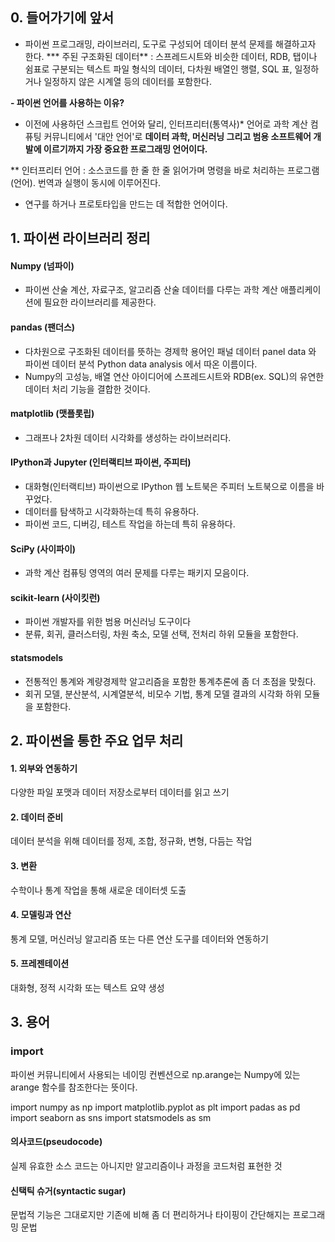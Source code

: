 ## 0. 들어가기에 앞서 
 - 파이썬 프로그래밍, 라이브러리, 도구로 구성되어 데이터 분석 문제를 해결하고자 한다.
 *** 주된 구조화된 데이터** : 스프레드시트와 비슷한 데이터, RDB, 탭이나 쉼표로 구분되는 텍스트 파일 형식의 데이터, 다차원 배열인 행렬, SQL 표, 일정하거나 일정하지 않은 시계열 등의 데이터를 포함한다.

 **- 파이썬 언어를 사용하는 이유?**
   - 이전에 사용하던 스크립트 언어와 달리, 인터프리터(통역사)* 언어로 과학 계산 컴퓨팅 커뮤니티에서 '대안 언어'로 **데이터 과학, 머신러닝 그리고 범용 소프트웨어 개발에 이르기까지 가장 중요한 프로그래밍 언어이다.** 

** 인터프리터 언어 : 소스코드를 한 줄 한 줄 읽어가며 명령을 바로 처리하는 프로그램(언어). 번역과 실행이 동시에 이루어진다.
   
  - 연구를 하거나 프로토타입을 만드는 데 적합한 언어이다. 


## 1. 파이썬 라이브러리 정리

#### Numpy (넘파이)
 - 파이썬 산술 계산, 자료구조, 알고리즘 산술 데이터를 다루는 과학 계산 애플리케이션에 필요한 라이브러리를 제공한다. 


#### pandas (팬더스)
 - 다차원으로 구조화된 데이터를 뜻하는 경제학 용어인 패널 데이터 panel data 와 파이썬 데이터 분석 Python data analysis 에서 따온 이름이다. 
 - Numpy의 고성능, 배열 연산 아이디어에 스프레드시트와 RDB(ex. SQL)의 유연한 데이터 처리 기능을 결합한 것이다. 


#### matplotlib (맷플롯립)
 - 그래프나 2차원 데이터 시각화를 생성하는 라이브러리다.


#### IPython과 Jupyter (인터랙티브 파이썬, 주피터)
-  대화형(인터랙티브) 파이썬으로 IPython 웹 노트북은 주피터 노트북으로 이름을 바꾸었다. 
-  데이터를 탐색하고 시각화하는데 특히 유용하다. 
-  파이썬 코드, 디버깅, 테스트 작업을 하는데 특히 유용하다.


#### SciPy (사이파이)
 - 과학 계산 컴퓨팅 영역의 여러 문제를 다루는 패키지 모음이다.  


#### scikit-learn (사이킷런)
 - 파이썬 개발자를 위한 범용 머신러닝 도구이다
 - 분류, 회귀, 클러스터링, 차원 축소, 모델 선택, 전처리 하위 모듈을 포함한다. 

#### statsmodels
 - 전통적인 통계와 계량경제학 알고리즘을 포함한 통계추론에 좀 더 초점을 맞췄다. 
 - 회귀 모델, 분산분석, 시계열분석, 비모수 기법, 통계 모델 결과의 시각화 하위 모듈을 포함한다.


## 2. 파이썬을 통한 주요 업무 처리 

#### 1. 외부와 연동하기
 다양한 파일 포맷과 데이터 저장소로부터 데이터를 읽고 쓰기
 
#### 2. 데이터 준비
 데이터 분석을 위해 데이터를 정제, 조합, 정규화, 변형, 다듬는 작업
 
#### 3. 변환
 수학이나 통계 작업을 통해 새로운 데이터셋 도출 
 
#### 4. 모델링과 연산
 통계 모델, 머신러닝 알고리즘 또는 다른 연산 도구를 데이터와 연동하기

#### 5. 프레젠테이션
 대화형, 정적 시각화 또는 텍스트 요약 생성


## 3. 용어

### import
 파이썬 커뮤니티에서 사용되는 네이밍 컨벤션으로 np.arange는 Numpy에 있는 arange 함수를 참조한다는 뜻이다. 

 import numpy as np
 import matplotlib.pyplot as plt
 import padas as pd
 import seaborn as sns
 import statsmodels as sm

#### 의사코드(pseudocode)
 실제 유효한 소스 코드는 아니지만 알고리즘이나 과정을 코드처럼 표현한 것
 
#### 신택틱 슈거(syntactic sugar)
 문법적 기능은 그대로지만 기존에 비해 좀 더 편리하거나 타이핑이 간단해지는 프로그래밍 문법 
